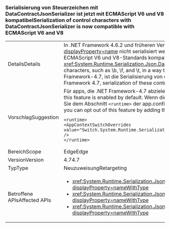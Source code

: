 ### <a name="serialization-of-control-characters-with-datacontractjsonserializer-is-now-compatible-with-ecmascript-v6-and-v8"></a><span data-ttu-id="7c01d-101">Serialisierung von Steuerzeichen mit DataContractJsonSerializer ist jetzt mit ECMAScript V6 und V8 kompatibel</span><span class="sxs-lookup"><span data-stu-id="7c01d-101">Serialization of control characters with DataContractJsonSerializer is now compatible with ECMAScript V6 and V8</span></span>

|   |   |
|---|---|
|<span data-ttu-id="7c01d-102">Details</span><span class="sxs-lookup"><span data-stu-id="7c01d-102">Details</span></span>|<span data-ttu-id="7c01d-103">In .NET Framework 4.6.2 und früheren Versionen der <xref:System.Runtime.Serialization.Json.DataContractJsonSerializer?displayProperty=name> nicht serialisiert werden einige spezielle Steuerzeichen, wie z. B. \b \f und \t, auf eine Weise, die mit den ECMAScript V6 und V8-Standards kompatibel war.</span><span class="sxs-lookup"><span data-stu-id="7c01d-103">In the .NET framework 4.6.2 and earlier versions, the <xref:System.Runtime.Serialization.Json.DataContractJsonSerializer?displayProperty=name> did not serialize some special control characters, such as \b, \f, and \t, in a way that was compatible with the ECMAScript V6 and V8 standards.</span></span> <span data-ttu-id="7c01d-104">Beginnend mit der .NET Framework-4.7, ist die Serialisierung von diese Steuerzeichen mit ECMAScript V6 und V8 kompatibel.</span><span class="sxs-lookup"><span data-stu-id="7c01d-104">Starting with the .NET Framework 4.7, serialization of these control characters is compatible with ECMAScript V6 and V8.</span></span>|
|<span data-ttu-id="7c01d-105">Vorschlag</span><span class="sxs-lookup"><span data-stu-id="7c01d-105">Suggestion</span></span>|<span data-ttu-id="7c01d-106">Für apps, die .NET Framework-4.7 abzielen, ist dieses Feature standardmäßig aktiviert.</span><span class="sxs-lookup"><span data-stu-id="7c01d-106">For apps that target the .NET Framework 4.7, this feature is enabled by default.</span></span> <span data-ttu-id="7c01d-107">Wenn dieses Verhalten unerwünscht ist, können Sie sich gegen diese Funktion entscheiden, indem Sie dem Abschnitt <code>&lt;runtime&gt;</code> der app.config- oder web.config-Datei die folgende Zeile hinzufügen:</span><span class="sxs-lookup"><span data-stu-id="7c01d-107">If this behavior is not desirable, you can opt out of this feature by adding the following line to the <code>&lt;runtime&gt;</code> section of the app.config or web.config file:</span></span><pre><code class="language-xml">&lt;runtime&gt;&#13;&#10;&lt;AppContextSwitchOverrides value=&quot;Switch.System.Runtime.Serialization.DoNotUseECMAScriptV6EscapeControlCharacter=false&quot; /&gt;&#13;&#10;&lt;/runtime&gt;&#13;&#10;</code></pre>|
|<span data-ttu-id="7c01d-108">Bereich</span><span class="sxs-lookup"><span data-stu-id="7c01d-108">Scope</span></span>|<span data-ttu-id="7c01d-109">Edge</span><span class="sxs-lookup"><span data-stu-id="7c01d-109">Edge</span></span>|
|<span data-ttu-id="7c01d-110">Version</span><span class="sxs-lookup"><span data-stu-id="7c01d-110">Version</span></span>|<span data-ttu-id="7c01d-111">4.7</span><span class="sxs-lookup"><span data-stu-id="7c01d-111">4.7</span></span>|
|<span data-ttu-id="7c01d-112">Typ</span><span class="sxs-lookup"><span data-stu-id="7c01d-112">Type</span></span>|<span data-ttu-id="7c01d-113">Neuzuweisung</span><span class="sxs-lookup"><span data-stu-id="7c01d-113">Retargeting</span></span>|
|<span data-ttu-id="7c01d-114">Betroffene APIs</span><span class="sxs-lookup"><span data-stu-id="7c01d-114">Affected APIs</span></span>|<ul><li><xref:System.Runtime.Serialization.Json.DataContractJsonSerializer.WriteObject(System.IO.Stream,System.Object)?displayProperty=nameWithType></li><li><xref:System.Runtime.Serialization.Json.DataContractJsonSerializer.WriteObject(System.Xml.XmlDictionaryWriter,System.Object)?displayProperty=nameWithType></li><li><xref:System.Runtime.Serialization.Json.DataContractJsonSerializer.WriteObject(System.Xml.XmlWriter,System.Object)?displayProperty=nameWithType></li></ul>|

